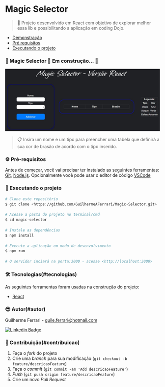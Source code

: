 # Magic Selector

> 🚀 Projeto desenvolvido em React com objetivo de explorar melhor essa lib e possibilitando a aplicação em coding Dojo.

- [Demonstração](#demonstracao)
- [Pré requisitos](#pre-requisitos)
- [Executando o projeto](#executando)

### 🚧  Magic Selector 🚀 Em construção...  🚧

![](./src/assets/banner.jpg)

> 📋 Insira um nome e um tipo para preencher uma tabela que definirá a sua cor de brasão de acordo com o tipo inserido.

### ⚙️ Pré-requisitos

Antes de começar, você vai precisar ter instalado as seguintes ferramentas:
[Git](https://git-scm.com), [Node.js](https://nodejs.org/en/). 
Opcionalmente você pode usar o editor de código [VSCode](https://code.visualstudio.com/)

### 🎲 Executando o projeto

```bash
# Clone este repositório
$ git clone <https://github.com/GuilhermeAFerrari/Magic-Selector.git>

# Acesse a pasta do projeto no terminal/cmd
$ cd magic-selector

# Instale as dependências
$ npm install

# Execute a aplicação em modo de desenvolvimento
$ npm run

# O servidor inciará na porta:3000 - acesse <http://localhost:3000>
```

### 🛠 Tecnologias(#tecnologias)

As seguintes ferramentas foram usadas na construção do projeto:

- [React](https://pt-br.reactjs.org/)

### 😎 Autor(#autor)

Guilherme Ferrari - guile.ferrari@hotmail.com

[![Linkedin Badge](https://img.shields.io/badge/-Guilherme-blue?style=flat-square&logo=Linkedin&logoColor=white&link=https://www.linkedin.com/in/guilherme-antonio-ferrari/)](https://www.linkedin.com/in/guilherme-antonio-ferrari/)

### 🎯 Contribuição(#contribuicao)

1. Faça o _fork_ do projeto
2. Crie uma _branch_ para sua modificação (`git checkout -b feature/descricaoFeature`)
3. Faça o _commit_ (`git commit -am 'Add descricaoFeature'`)
4. _Push_ (`git push origin feature/descricaoFeature`)
5. Crie um novo _Pull Request_

[npm-image]: https://img.shields.io/npm/v/datadog-metrics.svg?style=flat-square
[npm-url]: https://npmjs.org/package/datadog-metrics
[npm-downloads]: https://img.shields.io/npm/dm/datadog-metrics.svg?style=flat-square